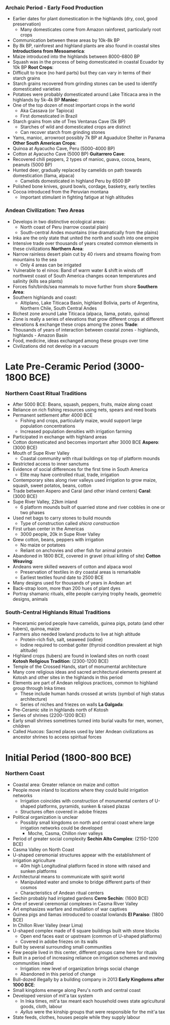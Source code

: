 ### Archaic Period - Early Food Production
 - Earlier dates for plant domestication in the highlands (dry, cool, good preservation)
	 - Many domesticates come from Amazon rainforest, particularly root crops
 - Communication between these areas by 10k-8k BP
 - By 8k BP, rainforest and highland plants are also found in coastal sites
**Introductions from Mesoamerica**:
 - Maize introduced into the highlands between 8000-6800 BP
 - Squash was in the process of being domesticated in coastal Ecuador by 10k BP
**Root Crops**:
 - Difficult to trace (no hard parts) but they can vary in terms of their starch grains
 - Starch grains recovered from grinding stones can be used to identify domesticated varieties
 - Potatoes were probably domesticated around Lake Titicaca area in the highlands by 5k-4k BP
**Manioc**:
 - One of the top dozen of most important crops in the world
	 - Aka Cassava (or Tapioca)
	 - First domesticated in Brazil
 - Starch grains from site of Tres Ventanas Cave (5k BP)
	 - Starches of wild and domesticated crops are distinct
	 - Can recover starch from grinding stones
 - Yams, manioc, arrowroot possibly 7k BP at Aguadulce Shelter in Panama
**Other South American Crops**:
 - Quinoa at Ayacucho Cave, Peru (5000-4000 BP)
 - Cotton at Ayacucho Cave (5000 BP)
**Guitarrero Cave**:
 - Recovered chili peppers, 2 types of manioc, guava, cocoa, beans, peanuts (5000 BP)
 - Hunted deer, gradually replaced by camelids on path towards domestication (llama, alpaca)
	 - Camelids domesticated in highland Peru by 6500 BP
 - Polished bone knives, gourd bowls, cordage, basketry, early textiles
 - Cocoa introduced from the Peruvian montana
	 - Important stimulant in fighting fatigue at high altitudes
### Andean Civilization: Two Areas
 - Develops in two distinctive ecological areas:
	 - North coast of Peru (narrow coastal plain)
	 - South-central Andes mountains (rise dramatically from the plains)
 - Inka are the only state that united the north and south into one empire
 - Intensive trade over thousands of years created common elements in these civilizations
**Northern Area**:
 - Narrow rainless desert plain cut by 40 rivers and streams flowing from mountains to the sea
	 - Only 4 areas can be irrigated
 - Vulnerable to el ninos: Band of warm water & shift in winds off northwest coast of South America changes ocean temperatures and salinity (kills sea plants)
 - Forces fish/birds/sea mammals to move further from shore
**Southern Area**:
 - Southern highlands and coast:
	 - Altiplano, Lake Titicaca Basin, highland Bolivia, parts of Argentina, Northern Chile, South Central Andes
 - Richest zone around Lake Titicaca (alpaca, llama, potato, quinoa)
 - Zone is really a series of elevations that grow different crops at different elevations & exchange these crops among the zones
**Trade**:
 - Thousands of years of interaction between coastal zones - highlands, highlands - Amazon Basin
 - Food, medicine, ideas exchanged among these groups over time
 - Civilizations did not develop in a vacuum

# Late Pre-Ceramic Period (3000-1800 BCE)
### Northern Coast Ritual Traditions
 - After 5000 BCE: Beans, squash, peppers, fruits, maize along coast
 - Reliance on rich fishing resources using nets, spears and reed boats
 - Permanent settlement after 4000 BCE
	 - Fishing and crops, particularly maize, would support large population concentrations
	 - Increased population densities with irrigation farming
 - Participated in exchange with highland areas
 - Cotton domesticated and becomes important after 3000 BCE
**Aspero**: (3000 BCE)
 - Mouth of Supe River Valley
	 - Coastal community with ritual buildings on top of platform mounds
 - Restricted access to inner sanctums
 - Evidence of social differences for the first time in South America
	 - Elite may have controlled ritual, trade, irrigation
 - Contemporary sites along river valleys used irrigation to grow maize, squash, sweet potatos, beans, cotton
 - Trade between Aspero and Caral (and other inland centers)
**Caral**: (3000 BCE)
 - Supe River Valley, 22km inland
	 - 6 platform mounds built of quarried stone and river cobbles in one or two phases
 - Used net bags to carry stones to build mounds
	 - Type of construction called *shicra construction*
 - First urban center in the Americas
	 - 3000 people, 20k in Supe River Valley
 - Grew cotton, beans, peppers with irrigation
	 - No maize or potatoes
	 - Reliant on anchovies and other fish for animal protein
 - Abandoned in 1800 BCE, covered in gravel (ritual killing of site)
**Cotton Weaving**:
 - Andeans were skilled weavers of cotton and alpaca wool
	 - Preservation of textiles in dry coastal areas is remarkable
	 - Earliest textiles found date to 2500 BCE
 - Many designs used for thousands of years in Andean art
 - Back-strap loom, more than 200 hues of plant dyes
 - Portray shamanic rituals, elite people carrying trophy heads, geometric designs, animals
### South-Central Highlands Ritual Traditions
 - Preceramic period people have camelids, guinea pigs, potato (and other tubers), quinoa, maize
 - Farmers also needed lowland products to live at high altitude
	 - Protein-rich fish, salt, seaweed (iodine)
	 - Iodine required to combat goiter (thyroid condition prevalent at high altitude)
 - Highland crops (tubers) are found in lowland sites on north coast
**Kotosh Religious Tradition**: (2300-1200 BCE)
 - Temple of the Crossed Hands, start of monumental architecture
 - Many core religious ideas and sacred architectural elements present at Kotosh and other sites in the highlands in this period
 - Elements are part of Andean religious practices, common to highland group through Inka times
	 - These include human hands crossed at wrists (symbol of high status architecture)
	 - Series of niches and friezes on walls
**La Galgada**:
 - Pre-Ceramic site in highlands north of Kotosh
 - Series of shrines (2200-1200 BCE)
 - Early small shrines sometimes turned into burial vaults for men, women, children
 - Called *Huacas*: Sacred places used by later Andean civilizations as ancestor shrines to access spiritual forces

# Initial Period (1800-800 BCE)
### Northern Coast
 - Coastal area: Greater reliance on maize and cotton
 - People move inland to locations where they could build irrigation networks
	 - Irrigation coincides with construction of monumental centers of U-shaped platforms, pyramids, sunken & raised plazas
	 - Structures often covered in adobe friezes
 - Political organization is unclear
	 - Possibly small kingdoms on north and central coast where large irrigation networks could be developed
		 - Moche, Casma, Chillon river valleys
 - Period of greater social complexity
**Sechin Alto Complex**: (2150-1200 BCE)
 - Casma Valley on North Coast
 - U-shaped ceremonial structures appear with the establishment of irrigation agriculture
	 - 40m high Longitudinal platform faced in stone with raised and sunken platforms
 - Architectural means to communicate with spirit world
	 - Manipulated water and smoke to bridge different parts of their cosmos
	 - Characteristics of Andean ritual centers
 - Sechin probably had irrigated gardens
**Cerro Sechin**: (1600 BCE)
 - One of several ceremonial complexes in Casma River Valley
 - Art emphasizes warfare and mutilation of war captives
 - Guinea pigs and llamas introduced to coastal lowlands
**El Paraiso**: (1800 BCE)
 - In Chillon River Valley (near Lima)
 - U-shaped complex made of 6 square buildings built with stone blocks
	 - Open end faces east or upstream (common of U-shaped platforms)
	 - Covered in adobe friezes on its walls
 - Built by several surrounding small communities
 - Few people lived in this center, different groups came here for rituals
 - Built in a period of increasing reliance on irrigation schemes and moving communities inland
	 - Irrigation: new level of organization brings social change
	 - Abandoned in this period of change
 - Bull-dozed illegally by a building company in 2013
**Early Kingdoms after 1000 BCE**:
 - Small kingdoms emerge along Peru's north and central coast
 - Developed version of mit'a tax system
	 - In Inka times, mit'a tax meant each household owes state agricultural goods, cloth, labour
	 - *Ayllus* were the kinship groups that were responsible for the mit'a tax
 - State feeds, clothes, houses people while they supply labour
